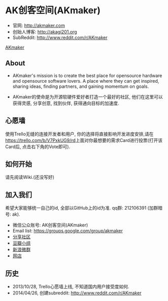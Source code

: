 AK创客空间(AKmaker)
=================

* 官网: <http://akmaker.com>
* 创始人博客: <http://akagi201.org>
* SubReddit: <http://www.reddit.com/r/AKmaker>

[AKmaker](http://akagi201.qiniudn.com/akmaker_qr.jpg)

About
-----
* AKmaker's mission is to create the best place for opensource hardware and opensource software lovers. A place where they can get inspired, sharing ideas, finding partners, and gaining momentum on goals.

* AKmaker的使命是为开源软硬件爱好者打造一个最好的社区, 他们在这里可以获得灵感, 分享创意, 找到伙伴, 获得通向目标的加速度.

心愿墙
-----
使用Trello无缝的连接开发者和用户, 你的选择将直接影响开发进度安排,请在<https://trello.com/b/V7PxkUG9/rd>上面对你最想要的需求Card进行投票(打开该Card后, 点击右下角的Vote即可).

如何开始
-------
请先阅读Wiki.(还没写好)


加入我们
-------
希望大家能够统一自己的id, 全部以GitHub上的id为准.
qq群: 212106391 (加群暗号: ak).

* 微信公众账号: AK创客空间(AKmaker)
* Email list: <https://groups.google.com/group/akmaker>
* [分享社区](http://www.reddit.com/r/AKmaker)
* [豆瓣小组](http://www.douban.com/group/500680/)
* [新浪微群](http://q.weibo.com/1929743)
* [网店](http://shop.akagi201.org)

历史
---
* 2013/10/28, Trello心愿墙上线, 不知道国内用户接受度如何.
* 2014/04/26, 创建subreddit: <http://www.reddit.com/r/AKmaker>

